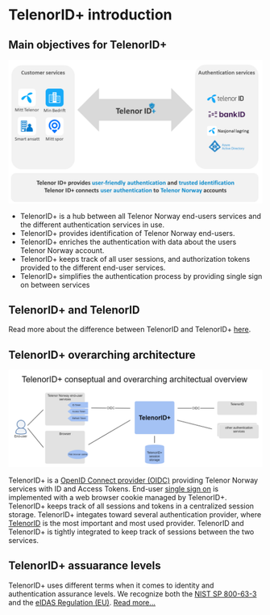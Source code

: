 # TelenorID\+ introduction



## Main objectives for TelenorID\+

![Telenor IDpluss onepager](images/TelenorIDpluss_onepager.png)


* TelenorID+ is a hub between all Telenor Norway end-users services and the different authentication services in use.
* TelenorID+ provides identification of Telenor Norway end-users.
* TelenorID+ enriches the authentication with data about the users Telenor Norway account.
* TelenorID+ keeps track of all user sessions, and authorization tokens provided to the different end-user services.
* TelenorID+ simplifies the authentication process by providing single sign on between services

## TelenorID\+ and TelenorID
Read more about the difference between TelenorID and TelenorID\+ [here](TelenorID_TelenorID_Plus_-_term.md).

## TelenorID\+ overarching architecture


![Telenor IDpluss overarching](images/TelenorIDpluss_overarching_consept.png)

TelenorID\+ is a [OpenID Connect provider (OIDC)](OIDC_basics.md) providing Telenor Norway services with ID and Access Tokens. End-user [single sign on](TelenorID_Plus_-_SSO.md) is implemented with a web browser cookie managed by  TelenorID\+.  TelenorID\+ keeps track of all sessions and tokens in a centralized session storage. TelenorID\+ integates toward several authentication provider, where [TelenorID](https://docs.telenordigital.com/connect/) is the most important and most used provider. TelenorID and TelenorID\+ is tightly integrated to keep track of sessions between the two services.

## TelenorID\+ assuarance levels

TelenorID\+ uses different terms when it comes to identity and authentication assurance levels. We recognize both the [NIST SP 800-63-3](https://pages.nist.gov/800-63-3/) and the [eIDAS Regulation (EU)](http://eur-lex.europa.eu/legal-content/EN/TXT/?uri=uriserv%3AOJ.L_.2014.257.01.0073.01.ENG). 
[Read more...](TelenorID_Plus_-_assurance_level.md)
